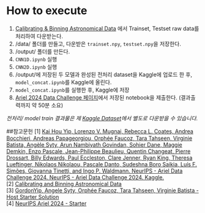 # How to execute

1. [Calibrating & Binning Astronomical Data](https://www.kaggle.com/code/gordonyip/update-calibrating-and-binning-astronomical-data/notebook) 에서 Trainset, Testset raw data를 처리하여 다운받는다.
2. /data/ 폴더를 만들고, 다운받은 `trainset.npy`, `testset.npy`을 저장한다.
3. /output/ 폴더를 만든다.
4. `CNN1D.ipynb` 실행
5. `CNN2D.ipynb` 실행
6. /output/에 저장된 두 모델과 완성된 전처리 dataset을 Kaggle에 업로드 한 후, `model_concat.ipynb`를 Kaggle에 올린다.
7. `model_concat.ipynb`를 실행한 후, Kaggle에 저장
8. [Ariel 2024 Data Challenge 페이지](https://www.kaggle.com/competitions/ariel-data-challenge-2024)에서 저장된 notebook을 제출한다. (결과출력까지 약 50분 소요)

*전처리/ model train 결과물은 제 [Kaggle Dataset](https://www.kaggle.com/datasets/mummyee/testset-2d/data)에서 별도로 다운받을 수 있습니다.*


##참고문헌
[1] [Kai Hou Yip, Lorenzo V. Mugnai, Rebecca L. Coates, Andrea Bocchieri, Andreas Papageorgiou, Orphée Faucoz, Tara Tahseen, Virginie Batista, Angèle Syty, Arun Nambiyath Govindan, Sohier Dane, Maggie Demkin, Enzo Pascale, Jean-Philippe Beaulieu, Quentin Changeat, Pierre Drossart, Billy Edwards, Paul Eccleston, Clare Jenner, Ryan King, Theresa Lueftinger, Nikolaos Nikolaou, Pascale Danto, Sudeshna Boro Saikia, Luís F. Simões, Giovanna Tinetti, and Ingo P. Waldmann. NeurIPS - Ariel Data Challenge 2024. NeurIPS - Ariel Data Challenge 2024. Kaggle.](https://www.kaggle.com/competitions/ariel-data-challenge-2024)\
[2] [Calibrating and Binning Astronomical Data](https://www.kaggle.com/code/gordonyip/update-calibrating-and-binning-astronomical-data/notebook)\
[3] [GordonYip, Angele Syty, Orphée Faucoz, Tara Tahseen, Virginie Batista - Host Starter Solution](https://www.kaggle.com/code/gordonyip/host-starter-solution)\
[4] [NeurIPS Ariel 2024 - Starter](https://www.kaggle.com/code/hugowjd/neurips-ariel-2024-starter)
